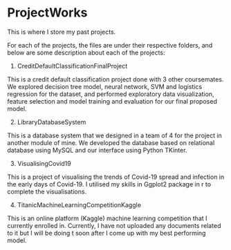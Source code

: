# ProjectWorks
This is where I store my past projects. 

For each of the projects, the files are under their respective folders, and below are some description about each of the projects:

1. CreditDefaultClassificationFinalProject

This is a credit default classification project done with 3 other coursemates. We explored decision tree model, neural network, SVM and logistics regression for the dataset, and performed exploratory data visualization, feature selection and model training and
evaluation for our final proposed model. 

2. LibraryDatabaseSystem

This is a database system that we designed in a team of 4 for the project in another module of mine. We developed the database based on relational database using MySQL and our interface using Python TKinter. 

3. VisualisingCovid19

This is a project of visualising the trends of Covid-19 spread and infection in the early days of Covid-19. I utilised my skills in Ggplot2 package in r to complete the visualisations. 

4. TitanicMachineLearningCompetitionKaggle

This is an online platform (Kaggle) machine learning competition that I currently enrolled in. Currently, I have not uploaded any documents related to it but I will be doing t soon after I come up with my best performing model. 
